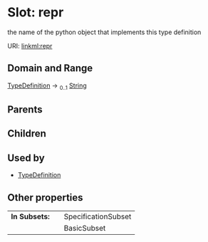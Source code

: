 
# Slot: repr


the name of the python object that implements this type definition

URI: [linkml:repr](https://w3id.org/linkml/repr)


## Domain and Range

[TypeDefinition](TypeDefinition.md) &#8594;  <sub>0..1</sub> [String](String.md)

## Parents


## Children


## Used by

 * [TypeDefinition](TypeDefinition.md)

## Other properties

|  |  |  |
| --- | --- | --- |
| **In Subsets:** | | SpecificationSubset |
|  | | BasicSubset |

